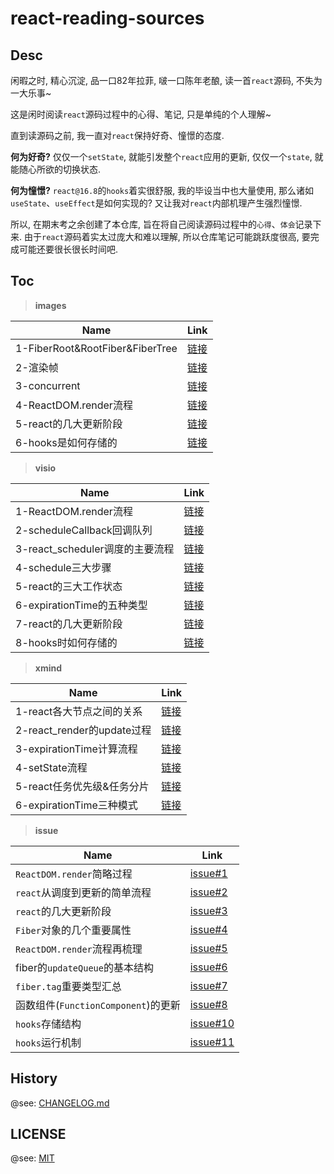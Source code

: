 # react-reading-sources

## Desc

闲暇之时, 精心沉淀, 品一口82年拉菲, 啵一口陈年老酿, 读一首`react`源码, 不失为一大乐事~

这是闲时阅读`react`源码过程中的心得、笔记, 只是单纯的个人理解~

直到读源码之前, 我一直对`react`保持好奇、憧憬的态度.

**何为好奇?** 仅仅一个`setState`, 就能引发整个`react`应用的更新, 仅仅一个`state`, 就能随心所欲的切换状态.

**何为憧憬?** `react@16.8`的`hooks`着实很舒服, 我的毕设当中也大量使用, 那么诸如`useState`、`useEffect`是如何实现的? 又让我对`react`内部机理产生强烈憧憬.

所以, 在期末考之余创建了本仓库, 旨在将自己阅读源码过程中的`心得`、`体会`记录下来. 由于`react`源码着实太过庞大和难以理解, 所以仓库笔记可能跳跃度很高, 要完成可能还要很长很长时间吧.

## Toc

> **images**

| Name                            | Link                                                 |
| ------------------------------- | ---------------------------------------------------- |
| 1-FiberRoot&RootFiber&FiberTree | [链接](./images/1-FiberRoot&RootFiber&FiberTree.png) |
| 2-渲染帧                        | [链接](./images/2-渲染帧.png)                        |
| 3-concurrent                    | [链接](./images/3-concurrent.png)                    |
| 4-ReactDOM.render流程           | [链接](./images/4-ReactDOM.render流程.png)           |
| 5-react的几大更新阶段           | [链接](./images/5-react的几大更新阶段.png)           |
| 6-hooks是如何存储的             | [链接](./images/6-hooks是如何存储的.png)             |

> **visio**

| Name                            | Link                                                 |
| ------------------------------- | ---------------------------------------------------- |
| 1-ReactDOM.render流程           | [链接](./visio/1-ReactDOM.render流程.vsdx)           |
| 2-scheduleCallback回调队列      | [链接](./visio/2-scheduleCallback回调队列.vsdx)      |
| 3-react_scheduler调度的主要流程 | [链接](./visio/3-react_scheduler调度的主要流程.vsdx) |
| 4-schedule三大步骤              | [链接](./visio/4-schedule三大步骤.vsdx)              |
| 5-react的三大工作状态           | [链接](./visio/5-react的三大工作状态.vsdx)           |
| 6-expirationTime的五种类型      | [链接](./visio/6-expirationTime的五种类型.vsdx)      |
| 7-react的几大更新阶段           | [链接](./visio/7-react的几大更新阶段.vsdx)           |
| 8-hooks时如何存储的             | [链接](./visio/8-hooks是如何存储的.vsdx)             |

> **xmind**

| Name                       | Link                                             |
| -------------------------- | ------------------------------------------------ |
| 1-react各大节点之间的关系  | [链接](./xmind/1-react各大节点之间的关系.xmind)  |
| 2-react_render的update过程 | [链接](./xmind/2-react_render的update过程.xmind) |
| 3-expirationTime计算流程   | [链接](./xmind/3-expirationTime计算流程.xmind)   |
| 4-setState流程             | [链接](./xmind/4-setState流程.xmind)             |
| 5-react任务优先级&任务分片 | [链接](./xmind/5-react任务优先级&任务分片.xmind) |
| 6-expirationTime三种模式   | [链接](./xmind/6-expirationTime三种模式.xmind)   |

> **issue**

| Name                                | Link                                                                |
| ----------------------------------- | ------------------------------------------------------------------- |
| `ReactDOM.render`简略过程           | [issue#1](https://github.com/ddzy/react-reading-sources/issues/1)   |
| `react`从调度到更新的简单流程       | [issue#2](https://github.com/ddzy/react-reading-sources/issues/2)   |
| `react`的几大更新阶段               | [issue#3](https://github.com/ddzy/react-reading-sources/issues/3)   |
| `Fiber`对象的几个重要属性           | [issue#4](https://github.com/ddzy/react-reading-sources/issues/4)   |
| `ReactDOM.render`流程再梳理         | [issue#5](https://github.com/ddzy/react-reading-sources/issues/5)   |
| fiber的`updateQueue`的基本结构      | [issue#6](https://github.com/ddzy/react-reading-sources/issues/6)   |
| `fiber.tag`重要类型汇总             | [issue#7](https://github.com/ddzy/react-reading-sources/issues/7)   |
| 函数组件(`FunctionComponent`)的更新 | [issue#8](https://github.com/ddzy/react-reading-sources/issues/8)   |
| `hooks`存储结构                     | [issue#10](https://github.com/ddzy/react-reading-sources/issues/10) |
| `hooks`运行机制                     | [issue#11](https://github.com/ddzy/react-reading-sources/issues/10) |

## History

@see: [CHANGELOG.md](./CHANGELOG.md)

## LICENSE

@see: [MIT](./LICENSE)